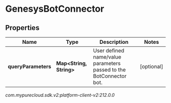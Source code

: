 # GenesysBotConnector


## Properties

| Name | Type | Description | Notes |
| ------------ | ------------- | ------------- | ------------- |
| **queryParameters** | **Map&lt;String, String&gt;** | User defined name/value parameters passed to the BotConnector bot. |  [optional] |




_com.mypurecloud.sdk.v2:platform-client-v2:212.0.0_
